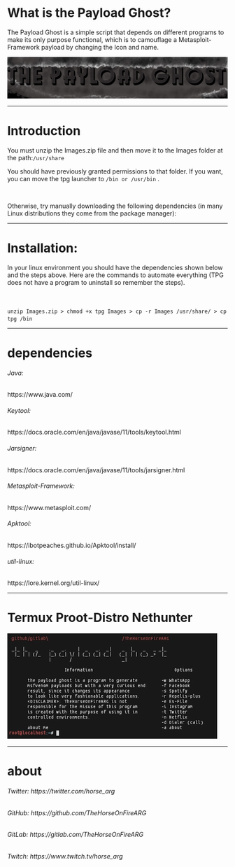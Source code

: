 <h1>What is the Payload Ghost?</h1>
<p>The Payload Ghost is a simple script that depends on different programs to make its only purpose functional, which is to camouflage a Metasploit-Framework payload by changing 
the Icon and name.</p>
<img src="photo.JPEG">
<hr>
<h1>Introduction</h1>
<p>You must unzip the Images.zip file and then move it to the Images folder at the path:<code>/usr/share</code>
<br>
<p>You should have previously granted permissions to that folder. If you want, you can move the tpg launcher to 
  <code>/bin or /usr/bin</code> .</p>
<br>
<p>Otherwise, try manually downloading the following dependencies (in many Linux distributions they come from the package manager):</p>
<hr>
<h1>Installation:</h1>
<p>In your linux environment you should have the dependencies shown below and the steps above.
Here are the commands to automate everything (TPG does not have a program to uninstall so remember the steps).</p>
<br>
<code>
unzip Images.zip > chmod +x tpg Images > cp -r Images /usr/share/ > cp tpg /bin
</code>
<hr>
<h1>dependencies</h1>
<h6>Java:</h6><p> https://www.java.com/</p>
<h6>Keytool:</h6><p> https://docs.oracle.com/en/java/javase/11/tools/keytool.html</p>
<h6>Jarsigner:</h6><p> https://docs.oracle.com/en/java/javase/11/tools/jarsigner.html</p>
<h6>Metasploit-Framework:</h6><p> https://www.metasploit.com/</p>
<h6>Apktool:</h6><p> https://ibotpeaches.github.io/Apktool/install/</p>
<h6>util-linux:</h6><p> https://lore.kernel.org/util-linux/</p>
<hr>
<h1>Termux Proot-Distro Nethunter</h1>
<img src="nethunter.JPEG">
<hr>
<h1>about</h1>
<h6>Twitter: https://twitter.com/horse_arg        </h6>
<h6>GitHub:  https://github.com/TheHorseOnFireARG </h6>
<h6>GitLab:  https://gitlab.com/TheHorseOnFireARG </h6>  
<h6>Twitch:  https://www.twitch.tv/horse_arg      </h6>

